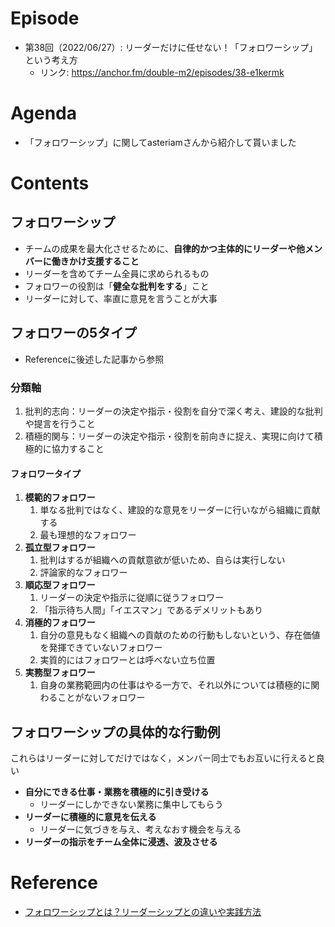 # Episode
- 第38回（2022/06/27）: リーダーだけに任せない！「フォロワーシップ」という考え方
    - リンク: https://anchor.fm/double-m2/episodes/38-e1kermk

# Agenda
- 「フォロワーシップ」に関してasteriamさんから紹介して貰いました

# Contents
## フォロワーシップ
- チームの成果を最大化させるために、**自律的かつ主体的にリーダーや他メンバーに働きかけ支援すること**
- リーダーを含めてチーム全員に求められるもの
- フォロワーの役割は「**健全な批判をする**」こと
- リーダーに対して、率直に意見を言うことが大事

## フォロワーの5タイプ
- Referenceに後述した記事から参照

### 分類軸
1. 批判的志向：リーダーの決定や指示・役割を自分で深く考え、建設的な批判や提言を行うこと
2. 積極的関与：リーダーの決定や指示・役割を前向きに捉え、実現に向けて積極的に協力すること

#### フォロワータイプ
1. **模範的フォロワー**
   1. 単なる批判ではなく、建設的な意見をリーダーに行いながら組織に貢献する
   2. 最も理想的なフォロワー
2. **孤立型フォロワー**
   1. 批判はするが組織への貢献意欲が低いため、自らは実行しない
   2. 評論家的なフォロワー
3. **順応型フォロワー**
   1. リーダーの決定や指示に従順に従うフォロワー
   2. 「指示待ち人間」「イエスマン」であるデメリットもあり
4. **消極的フォロワー**
   1. 自分の意見もなく組織への貢献のための行動もしないという、存在価値を発揮できていないフォロワー
   2. 実質的にはフォロワーとは呼べない立ち位置
5. **実務型フォロワー**
   1. 自身の業務範囲内の仕事はやる一方で、それ以外については積極的に関わることがないフォロワー

## フォロワーシップの具体的な行動例
これらはリーダーに対してだけではなく，メンバー同士でもお互いに行えると良い
- **自分にできる仕事・業務を積極的に引き受ける**
    - リーダーにしかできない業務に集中してもらう
- **リーダーに積極的に意見を伝える**
    - リーダーに気づきを与え、考えなおす機会を与える
- **リーダーの指示をチーム全体に浸透、波及させる**

# Reference
- [フォロワーシップとは？リーダーシップとの違いや実践方法](https://mba.globis.ac.jp/careernote/1239.html)